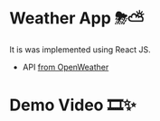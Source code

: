 # Weather App ⛈⛅
It is was implemented using React JS.
- API [from OpenWeather](https://openweathermap.org/)

# Demo Video 🎞✨
